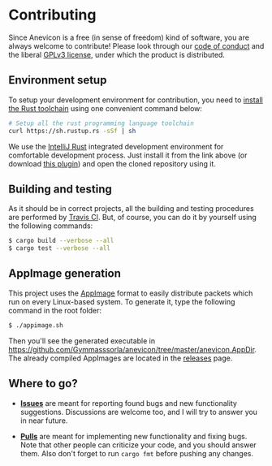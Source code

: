 # Contributing
Since Anevicon is a free (in sense of freedom) kind of software, you are always welcome to contribute! Please look through our [code of conduct](https://github.com/Gymmasssorla/anevicon/blob/master/CODE_OF_CONDUCT.md) and the liberal [GPLv3 license](https://github.com/Gymmasssorla/anevicon/blob/master/LICENSE), under which the product is distributed.

## Environment setup
To setup your development environment for contribution, you need to [install the Rust toolchain](https://www.rust-lang.org/tools/install) using one convenient command below:

```bash
# Setup all the rust programming language toolchain
curl https://sh.rustup.rs -sSf | sh
```

We use the [IntelliJ Rust](https://intellij-rust.github.io/) integrated development environment for comfortable development process. Just install it from the link above (or download [this plugin](https://plugins.jetbrains.com/plugin/8182-rust)) and open the cloned repository using it.

## Building and testing
As it should be in correct projects, all the building and testing procedures are performed by [Travis CI](https://travis-ci.com/Gymmasssorla/anevicon). But, of course, you can do it by yourself using the following commands:

```bash
$ cargo build --verbose --all
$ cargo test --verbose --all
```

## AppImage generation
This project uses the [AppImage](https://appimage.org/) format to easily distribute packets which run on every Linux-based system. To generate it, type the following command in the root folder:

```bash
$ ./appimage.sh
```

Then you'll see the generated executable in https://github.com/Gymmasssorla/anevicon/tree/master/anevicon.AppDir. The already compiled AppImages are located in the [releases](https://github.com/Gymmasssorla/anevicon/releases) page.


## Where to go?
 - **[Issues](https://github.com/Gymmasssorla/anevicon/issues)** are meant for reporting found bugs and new functionality suggestions. Discussions are welcome too, and I will try to answer you in near future.
 
 - **[Pulls](https://github.com/Gymmasssorla/anevicon/pulls)** are meant for implementing new functionality and fixing bugs. Note that other people can criticize your code, and you should answer them. Also don't forget to run `cargo fmt` before pushing any changes.
